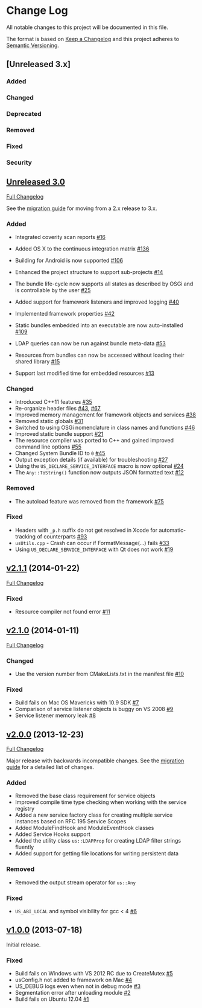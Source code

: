 # Change Log

All notable changes to this project will be documented in this file.

The format is based on [Keep a Changelog](http://keepachangelog.com/) 
and this project adheres to [Semantic Versioning](http://semver.org/).


## [Unreleased 3.x]

### Added
### Changed
### Deprecated
### Removed
### Fixed
### Security


## [Unreleased 3.0](https://github.com/cppmicroservices/cppmicroservices/tree/development)

[Full Changelog](https://github.com/cppmicroservices/cppmicroservices/compare/v2.1.1...development)

See the [migration guide](https://github.com/CppMicroServices/CppMicroServices/wiki/API-changes-in-version-3.0.0)
for moving from a 2.x release to 3.x.

### Added

- Integrated coverity scan reports [\#16](https://github.com/CppMicroServices/CppMicroServices/issues/16)
- Added OS X to the continuous integration matrix [\#136](https://github.com/CppMicroServices/CppMicroServices/pull/136)
- Building for Android is now supported [\#106](https://github.com/CppMicroServices/CppMicroServices/issues/106)
- Enhanced the project structure to support sub-projects [\#14](https://github.com/CppMicroServices/CppMicroServices/issues/14)

- The bundle life-cycle now supports all states as described by OSGi and is controllable by the user [\#25](https://github.com/CppMicroServices/CppMicroServices/issues/25)
- Added support for framework listeners and improved logging [\#40](https://github.com/CppMicroServices/CppMicroServices/issues/40)
- Implemented framework properties [\#42](https://github.com/CppMicroServices/CppMicroServices/issues/42)
- Static bundles embedded into an executable are now auto-installed [\#109](https://github.com/CppMicroServices/CppMicroServices/pull/109)
- LDAP queries can now be run against bundle meta-data [\#53](https://github.com/CppMicroServices/CppMicroServices/issues/53)
- Resources from bundles can now be accessed without loading their shared library [\#15](https://github.com/CppMicroServices/CppMicroServices/issues/15)
- Support last modified time for embedded resources [\#13](https://github.com/CppMicroServices/CppMicroServices/issues/13)

### Changed

- Introduced C++11 features [\#35](https://github.com/CppMicroServices/CppMicroServices/issues/35)
- Re-organize header files [\#43](https://github.com/CppMicroServices/CppMicroServices/issues/43), [\#67](https://github.com/CppMicroServices/CppMicroServices/issues/67)
- Improved memory management for framework objects and services [\#38](https://github.com/CppMicroServices/CppMicroServices/issues/38)
- Removed static globals [\#31](https://github.com/CppMicroServices/CppMicroServices/pull/31)
- Switched to using OSGi nomenclature in class names and functions [\#46](https://github.com/CppMicroServices/CppMicroServices/issues/46)
- Improved static bundle support [\#21](https://github.com/CppMicroServices/CppMicroServices/issues/21)
- The resource compiler was ported to C++ and gained improved command line options [\#55](https://github.com/CppMicroServices/CppMicroServices/issues/55)
- Changed System Bundle ID to `0` [\#45](https://github.com/CppMicroServices/CppMicroServices/issues/45)
- Output exception details \(if available\) for troubleshooting [\#27](https://github.com/CppMicroServices/CppMicroServices/issues/27)
- Using the `US_DECLARE_SERVICE_INTERFACE` macro is now optional [\#24](https://github.com/CppMicroServices/CppMicroServices/issues/24)
- The `Any::ToString()` function now outputs JSON formatted text [\#12](https://github.com/CppMicroServices/CppMicroServices/issues/12)

### Removed

- The autoload feature was removed from the framework [\#75](https://github.com/CppMicroServices/CppMicroServices/issues/75)

### Fixed

- Headers with `_p.h` suffix do not get resolved in Xcode for automatic-tracking of counterparts [\#93](https://github.com/CppMicroServices/CppMicroServices/issues/93)
- `usUtils.cpp` - Crash can occur if FormatMessage\(...\) fails [\#33](https://github.com/CppMicroServices/CppMicroServices/issues/33)
- Using `US_DECLARE_SERVICE_INTERFACE` with Qt does not work [\#19](https://github.com/CppMicroServices/CppMicroServices/issues/19)


## [v2.1.1](https://github.com/cppmicroservices/cppmicroservices/tree/v2.1.1) (2014-01-22)

[Full Changelog](https://github.com/cppmicroservices/cppmicroservices/compare/v2.1.0...v2.1.1)

### Fixed

- Resource compiler not found error [\#11](https://github.com/CppMicroServices/CppMicroServices/issues/11)

## [v2.1.0](https://github.com/cppmicroservices/cppmicroservices/tree/v2.1.0) (2014-01-11)

[Full Changelog](https://github.com/cppmicroservices/cppmicroservices/compare/v2.0.0...v2.1.0)

### Changed

- Use the version number from CMakeLists.txt in the manifest file [\#10](https://github.com/CppMicroServices/CppMicroServices/issues/10)

### Fixed

- Build fails on Mac OS Mavericks with 10.9 SDK [\#7](https://github.com/CppMicroServices/CppMicroServices/issues/7)
- Comparison of service listener objects is buggy on VS 2008 [\#9](https://github.com/CppMicroServices/CppMicroServices/issues/9)
- Service listener memory leak [\#8](https://github.com/CppMicroServices/CppMicroServices/issues/8)

## [v2.0.0](https://github.com/cppmicroservices/cppmicroservices/tree/v2.0.0) (2013-12-23)

[Full Changelog](https://github.com/cppmicroservices/cppmicroservices/compare/v1.0.0...v2.0.0)

Major release with backwards incompatible changes. See the [migration guide](https://github.com/CppMicroServices/CppMicroServices/wiki/API-changes-in-version-2.0.0)
for a detailed list of changes.

### Added

- Removed the base class requirement for service objects
- Improved compile time type checking when working with the service registry
- Added a new service factory class for creating multiple service instances based on RFC 195 Service Scopes
- Added ModuleFindHook and ModuleEventHook classes
- Added Service Hooks support
- Added the utility class `us::LDAPProp` for creating LDAP filter strings fluently
- Added support for getting file locations for writing persistent data

### Removed

- Removed the output stream operator for `us::Any` 

### Fixed

- `US_ABI_LOCAL` and symbol visibility for gcc \< 4 [\#6](https://github.com/CppMicroServices/CppMicroServices/issues/6)

## [v1.0.0](https://github.com/cppmicroservices/cppmicroservices/tree/v1.0.0) (2013-07-18)

Initial release.

### Fixed

- Build fails on Windows with VS 2012 RC due to CreateMutex [\#5](https://github.com/CppMicroServices/CppMicroServices/issues/5)
- usConfig.h not added to framework on Mac [\#4](https://github.com/CppMicroServices/CppMicroServices/issues/4)
- US\_DEBUG logs even when not in debug mode [\#3](https://github.com/CppMicroServices/CppMicroServices/issues/3)
- Segmentation error after unloading module [\#2](https://github.com/CppMicroServices/CppMicroServices/issues/2)
- Build fails on Ubuntu 12.04 [\#1](https://github.com/CppMicroServices/CppMicroServices/issues/1)

